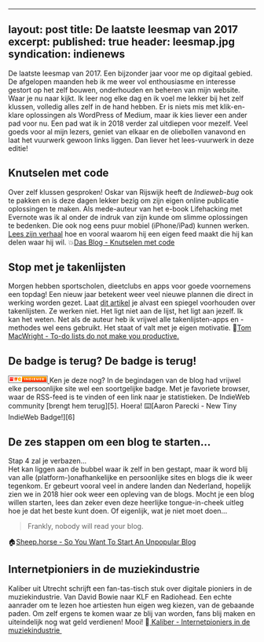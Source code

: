 
---
layout: post
title: De laatste leesmap van 2017
excerpt:
published: true
header: leesmap.jpg
syndication: indienews
---
De laatste leesmap van 2017. Een bijzonder jaar voor me op digitaal gebied. De afgelopen maanden heb ik me weer vol enthousiasme en interesse gestort op het zelf bouwen, onderhouden en beheren van mijn website. Waar je nu naar kijkt. Ik leer nog elke dag en ik voel me lekker bij het zelf klussen, volledig alles zelf in de hand hebben. Er is niets mis met klik-en-klare oplossingen als WordPress of Medium, maar ik kies liever een ander pad voor nu. Een pad wat ik in 2018 verder zal uitdiepen voor mezelf. Veel goeds voor al mijn lezers, geniet van elkaar en de oliebollen vanavond en laat het vuurwerk gewoon links liggen. Dan liever het lees-vuurwerk in deze editie!

## Knutselen met code
Over zelf klussen gesproken! Oskar van Rijswijk heeft de *Indieweb-bug* ook te pakken en is deze dagen lekker bezig om zijn eigen online publicatie oplossingen te maken. Als mede-auteur van het e-book Lifehacking met Evernote was ik al onder de indruk van zijn kunde om slimme oplossingen te bedenken. Die ook nog eens puur mobiel (iPhone/iPad) kunnen werken. [Lees zijn verhaal][1] hoe en vooral waarom hij een eigen feed maakt die hij kan delen waar hij wil. 
💥[Das Blog - Knutselen met code][2]

## Stop met je takenlijsten
Morgen hebben sportscholen, dieetclubs en apps voor goede voornemens een topdag! Een nieuw jaar betekent weer veel nieuwe plannen die direct in werking worden gezet. Laat [dit artikel][3] je alvast een spiegel voorhouden over takenlijsten. Ze werken niet. Het ligt niet aan de lijst, het ligt aan jezelf. Ik kan het weten. Net als de auteur heb ik vrijwel alle takenlijsten-apps en -methodes wel eens gebruikt. Het staat of valt met je eigen motivatie. 
📌[Tom MacWright - To-do lists do not make you productive.][4]

## De badge is terug? De badge is terug!

<a href="https://indieweb.org/">
  <img src="/images/indieweb-badge.png" width="80" height="15" style="image-rendering:pixelated;">
</a>
Ken je deze nog? In de begindagen van de blog had vrijwel elke persoonlijke site wel een soortgelijke badge. Met je favoriete browser, waar de RSS-feed is te vinden of een link naar je statistieken. De IndieWeb community [brengt hem terug][5]. Hoera!
⌨️[Aaron Parecki - New Tiny IndieWeb Badge!][6]

## De zes stappen om een blog te starten...
Stap 4 zal je verbazen...  
Het kan liggen aan de bubbel waar ik zelf in ben gestapt, maar ik word blij van alle (platform-)onafhankelijke en persoonlijke sites en blogs die ik weer tegenkom. Er gebeurt vooral veel in andere landen dan Nederland, hopelijk zien we in 2018 hier ook weer een opleving van de blogs. Mocht je een blog willen starten, lees dan zeker even deze heerlijke tongue-in-cheek uitleg hoe je dat het beste kunt doen. Of eigenlijk, wat je niet moet doen...
> Frankly, nobody will read your blog. 

🏠[Sheep.horse - So You Want To Start An Unpopular Blog][7]

## Internetpioniers in de muziekindustrie 
Kaliber uit Utrecht schrijft een fan-tas-tisch stuk over digitale pioniers in de muziekindustrie. Van David Bowie naar KLF en Radiohead. Een echte aanrader om te lezen hoe artiesten hun eigen weg kiezen, van de gebaande paden. Om zelf ergens te komen waar ze blij van worden, fans blij maken en uiteindelijk nog wat geld verdienen! Mooi!
🎹[ Kaliber - Internetpioniers in de muziekindustrie ][8]


[1]:	https://dasblog.svbtle.com/knutselen-met-code
[2]:	https://dasblog.svbtle.com/knutselen-met-code
[3]:	https://macwright.org/2015/09/10/todo.html
[4]:	https://macwright.org/2015/09/10/todo.html
[5]:	https://aaronparecki.com/2017/12/30/7/indieweb-badge
[6]:	https://aaronparecki.com/2017/12/30/7/indieweb-badge
[7]:	https://sheep.horse/2017/4/so_you_want_to_start_an_unpopular_blog.html
[8]:	https://kaliber.net/inventors/internetpioniers-in-de-muziekindustrie